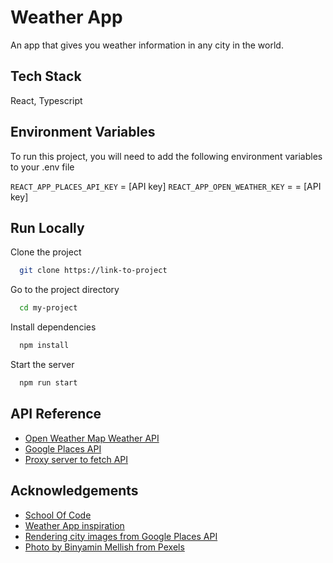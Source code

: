 # Weather App

An app that gives you weather information in any city in the world.

## Tech Stack

React, Typescript

<!-- ## Demo

Insert gif or link to demo -->

## Environment Variables

To run this project, you will need to add the following environment variables to your .env file

`REACT_APP_PLACES_API_KEY` = [API key]
`REACT_APP_OPEN_WEATHER_KEY` = = [API key]

## Run Locally

Clone the project

```bash
  git clone https://link-to-project
```

Go to the project directory

```bash
  cd my-project
```

Install dependencies

```bash
  npm install
```

Start the server

```bash
  npm run start
```

## API Reference

- [Open Weather Map Weather API](https://openweathermap.org/api)
- [Google Places API](https://developers.google.com/maps/documentation/places/web-service/overview)
- [Proxy server to fetch API](https://cors-anywhere.herokuapp.com/corsdemo)

## Acknowledgements

- [School Of Code](https://www.schoolofcode.co.uk/)
- [Weather App inspiration](https://github.com/alexkowsik/react-weather-app)
- [Rendering city images from Google Places API](https://codeburst.io/adding-city-images-to-your-react-app-14c937df2db2)
- [Photo by Binyamin Mellish from Pexels](https://www.pexels.com/photo/rainbow-on-grass-field-108941/)
